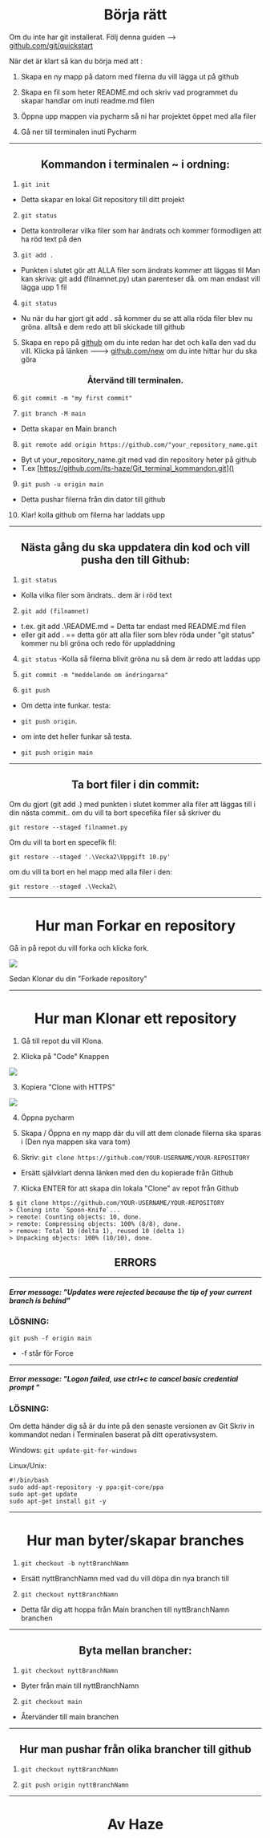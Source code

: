 <h1 align="center">Börja rätt</h1>

Om du inte har git installerat. Följ denna guiden --> [github.com/git/quickstart](https://docs.github.com/en/get-started/quickstart/set-up-git)  

När det är klart så kan du börja med att  :


1. Skapa en ny mapp på datorn med filerna du vill lägga ut på github


2. Skapa en fil som heter README.md och skriv vad programmet du skapar handlar om inuti readme.md filen


3. Öppna upp mappen via pycharm så ni har projektet öppet med alla filer


4. Gå ner till terminalen inuti Pycharm

---

<h2 align="center">Kommandon i terminalen ~ i ordning:</h2>

1. ```git init ```
- Detta skapar en lokal Git repository till ditt projekt

2. ```git status```
- Detta kontrollerar vilka filer som har ändrats och kommer förmodligen att ha röd text på den

3. ```git add .```
- Punkten i slutet gör att ALLA filer som ändrats kommer att läggas til
Man kan skriva: git add (filnamnet.py) utan parenteser då. om man endast vill lägga upp 1 fil 

4. ```git status```
- Nu när du har gjort git add . så kommer du se att alla röda filer blev nu gröna. alltså e dem redo att bli skickade till github

5. Skapa en repo på [github](https://github.com/new) om du inte redan har det och kalla den vad du vill. Klicka på länken ---> [github.com/new](https://github.com/new) om du inte hittar hur du ska göra

<h3 align="center">Återvänd till terminalen.</h3>

6. ```git commit -m "my first commit"```


7. ```git branch -M main```
- Detta skapar en Main branch

8. ```git remote add origin https://github.com/"your_repository_name.git```
- Byt ut your_repository_name.git med vad din repository heter på github
- T.ex [https://github.com/its-haze/Git_terminal_kommandon.git]()

9. ```git push -u origin main```
- Detta pushar filerna från din dator till github

10. Klar! kolla github om filerna har laddats upp

---

<h2 align="center">Nästa gång du ska uppdatera din kod och vill pusha den till Github:</h2>

1. ```git status```
- Kolla vilka filer som ändrats.. dem är i röd text


2. ```git add (filnamnet)```
- t.ex. git add .\README.md = Detta tar endast med README.md filen
- eller git add . == detta gör att alla filer som blev röda under "git status" kommer nu bli gröna och redo för uppladdning


4. ```git status```
-Kolla så filerna blivit gröna nu så dem är redo att laddas upp


5. ```git commit -m "meddelande om ändringarna"```


6. ```git push```
- Om detta inte funkar. testa: 


- ```git push origin```. 


- om inte det heller funkar så testa. 
- ```git push origin main```

---

<h2 align="center">Ta bort filer i din commit:</h2>

Om du gjort (git add .) med punkten i slutet kommer alla filer att läggas till i din nästa commit..
om du vill ta bort specefika filer så skriver du

`git restore --staged filnamnet.py`

Om du vill ta bort en specefik fil:

`git restore --staged '.\Vecka2\Uppgift 10.py'`

om du vill ta bort en hel mapp med alla filer i den:

`git restore --staged .\Vecka2\`

---

<h1 align="center">Hur man Forkar en repository</h1>

Gå in på repot du vill forka och klicka fork.

<img src="https://docs.github.com/assets/images/help/repository/fork_button.jpg"/> 

Sedan Klonar du din "Forkade repository"

---

<h1 align="center">Hur man Klonar ett repository</h1>

1. Gå till repot du vill Klona.  


2. Klicka på "Code" Knappen

<img  src="https://docs.github.com/assets/images/help/repository/code-button.png" />

3. Kopiera "Clone with HTTPS"

<img src="https://docs.github.com/assets/images/help/repository/https-url-clone-cli.png"/> 

4. Öppna pycharm


5. Skapa / Öppna en ny mapp där du vill att dem clonade filerna ska sparas i (Den nya mappen ska vara tom)


6. Skriv: `git clone https://github.com/YOUR-USERNAME/YOUR-REPOSITORY`
- Ersätt självklart denna länken med den du kopierade från Github


7. Klicka ENTER för att skapa din lokala "Clone" av repot från Github
```
$ git clone https://github.com/YOUR-USERNAME/YOUR-REPOSITORY
> Cloning into `Spoon-Knife`...
> remote: Counting objects: 10, done.
> remote: Compressing objects: 100% (8/8), done.
> remove: Total 10 (delta 1), reused 10 (delta 1)
> Unpacking objects: 100% (10/10), done.
```




<h2 align="center">ERRORS</h2>

---
##### Error message: "Updates were rejected because the tip of your current branch is behind"

### LÖSNING:
```git push -f origin main```
- -f står för Force
---

##### Error message: "Logon failed, use ctrl+c to cancel basic credential prompt "

### LÖSNING:
Om detta händer dig så är du inte på den senaste versionen av Git
Skriv in kommandot nedan i Terminalen baserat på ditt operativsystem.

Windows: `git update-git-for-windows`

Linux/Unix: 
```
#!/bin/bash
sudo add-apt-repository -y ppa:git-core/ppa
sudo apt-get update
sudo apt-get install git -y
```

---


<h1 align="center">Hur man byter/skapar branches</h1>

1. `git checkout -b nyttBranchNamn`
- Ersätt nyttBranchNamn med vad du vill döpa din nya branch till

2. `git checkout nyttBranchNamn`
- Detta får dig att hoppa från Main branchen till nyttBranchNamn branchen

---

<h2 align="center">Byta mellan brancher:</h2>

1. `git checkout nyttBranchNamn`
- Byter från main till nyttBranchNamn 

2. `git checkout main`
- Återvänder till main branchen

---

<h2 align="center">Hur man pushar från olika brancher till github</h2> 

1. `git checkout nyttBranchNamn`

2. `git push origin nyttBranchNamn`

---

<h1 align="center">Av Haze</h1>

